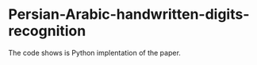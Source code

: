 # Persian-Arabic-handwritten-digits-recognition
The code shows is Python implentation of the paper.
